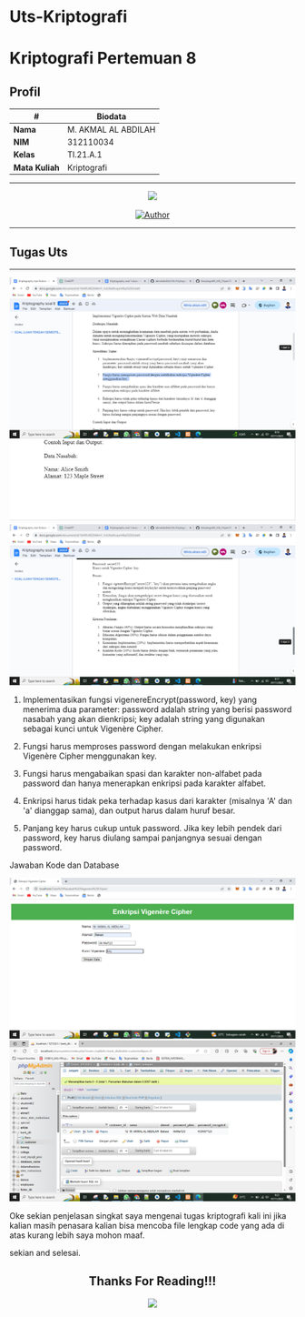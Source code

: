 # Uts-Kriptografi

# Kriptografi Pertemuan 8


## Profil
| #               | Biodata                      |
| --------------- | ---------------------------- |
| **Nama**        | M. AKMAL AL ABDILAH          |
| **NIM**         | 312110034                    |
| **Kelas**       | TI.21.A.1                    |
| **Mata Kuliah** | Kriptografi                  |




<hr>

<p align="center">
 <img src="https://user-images.githubusercontent.com/91085882/137566814-9c8c078c-1c3e-475c-b23d-7f4922f74beb.gif"/>
</p>
<p align="center">
<a href="https://github.com/akmalabdilah"><img title="Author" src="https://img.shields.io/discord/102860784329052160?color=BLUE&label=M.%20AKMAL%20AL%20ABDILAH1&logo=GITHUB&logoColor=BLACK&style=plastic"></a>
<p align="center">



<hr>

## Tugas Uts

<hr>

![Gambar 1](screenshoot/1.png)
![Gambar 2](screenshoot/2.JPG)
![Gambar 3](screenshoot/3.png)

<p>

1. Implementasikan fungsi vigenereEncrypt(password, key) yang menerima dua parameter: password adalah string yang berisi password nasabah yang akan dienkripsi; key adalah string yang digunakan sebagai kunci untuk Vigenère Cipher.

2. Fungsi harus memproses password dengan melakukan enkripsi Vigenère Cipher menggunakan key.

3. Fungsi harus mengabaikan spasi dan karakter non-alfabet pada password dan hanya menerapkan enkripsi pada karakter alfabet.

4. Enkripsi harus tidak peka terhadap kasus dari karakter (misalnya 'A' dan 'a' dianggap sama), dan output harus dalam huruf besar.

5. Panjang key harus cukup untuk password. Jika key lebih pendek dari password, key harus diulang sampai panjangnya sesuai dengan password.

</p>

<p>
Jawaban Kode dan Database
</p>

![Gambar 6](screenshoot/6.png)
![Gambar 5](screenshoot/5.png)



<P>
Oke sekian penjelasan singkat saya mengenai tugas kriptografi kali ini jika kalian masih penasara kalian bisa mencoba file lengkap code yang ada di atas kurang lebih saya mohon maaf.
</P>

<p>
 sekian and selesai.
</p>

<div>
<h2 align="center">Thanks For Reading!!!</h2>
<div align="center">
<img src="https://user-images.githubusercontent.com/91085882/222731693-24383140-7623-4e7a-a528-6621380b7be8.gif">